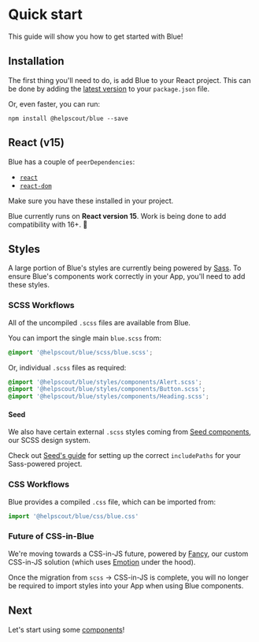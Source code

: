 # Quick start

This guide will show you how to get started with Blue!

## Installation

The first thing you'll need to do, is add Blue to your React project. This can be done by adding the [latest version](https://github.com/helpscout/blue/releases) to your `package.json` file.

Or, even faster, you can run:

```
npm install @helpscout/blue --save
```

## React (v15)

Blue has a couple of `peerDependencies`:

* [`react`](https://www.npmjs.com/package/react)
* [`react-dom`](https://www.npmjs.com/package/react-dom)

Make sure you have these installed in your project.

Blue currently runs on **React version 15**. Work is being done to add compatibility with 16+. 💪

## Styles

A large portion of Blue's styles are currently being powered by [Sass](https://sass-lang.com/). To ensure Blue's components work correctly in your App, you'll need to add these styles.

### SCSS Workflows

All of the uncompiled `.scss` files are available from Blue.

You can import the single main `blue.scss` from:

```scss
@import '@helpscout/blue/scss/blue.scss';
```

Or, individual `.scss` files as required:

```scss
@import '@helpscout/blue/styles/components/Alert.scss';
@import '@helpscout/blue/styles/components/Button.scss';
@import '@helpscout/blue/styles/components/Heading.scss';
```

#### Seed

We also have certain external `.scss` styles coming from [Seed components](https://developer.helpscout.com/seed/), our SCSS design system.

Check out [Seed's guide](https://developer.helpscout.com/seed/guides/quick-start/seed-packs/#include) for setting up the correct `includePaths` for your Sass-powered project.

### CSS Workflows

Blue provides a compiled `.css` file, which can be imported from:

```js
import '@helpscout/blue/css/blue.css'
```

### Future of CSS-in-Blue

We're moving towards a CSS-in-JS future, powered by [Fancy](https://github.com/helpscout/fancy), our custom CSS-in-JS solution (which uses [Emotion](https://emotion.sh/) under the hood).

Once the migration from `scss` -> CSS-in-JS is complete, you will no longer be required to import styles into your App when using Blue components.

## Next

Let's start using some [components](components.md)!
